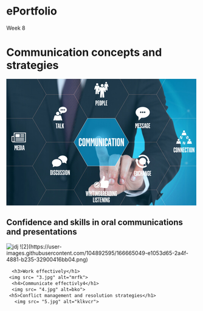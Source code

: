 
# ePortfolio

<html>
   <head>
     <tittle>Week 8</tittle>
 </head>
  <body>
    
  <h1>Communication concepts and strategies</h1>
    <img src= "wee8.jpg" alt="ghn">
    <h2>Confidence and skills in oral communications and presentations</h1>
     <img src= "2.jpg" alt="jdj">
     ![2](https://user-images.githubusercontent.com/104892595/166665049-e1053d65-2a4f-4881-b235-32900416bb04.png)

      <h3>Work effectively</h1>
     <img src= "3.jpg" alt="mrfk">
      <h4>Communicate effectivly4</h1>
      <img src= "4.jpg" alt=bko">
     <h5>Conflict management and resolution strategies</h1>
       <img src= "5.jpg" alt="klkvcr">
                                
  </body>
 </html>

